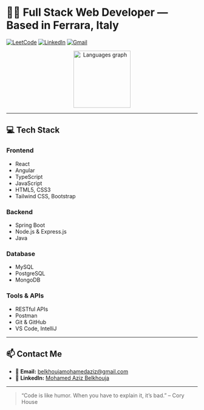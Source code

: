 # 👨‍💻 **Full Stack Web Developer — Based in Ferrara, Italy**

[![LeetCode](https://img.shields.io/badge/LeetCode-FFA116?style=for-the-badge&logo=LeetCode&logoColor=white)](https://leetcode.com/u/azizbelkhouja/)
[![LinkedIn](https://img.shields.io/badge/LinkedIn-0A66C2?style=for-the-badge&logo=LinkedIn&logoColor=white)](https://www.linkedin.com/in/mohamed-aziz-belkhouja/)
[![Gmail](https://img.shields.io/badge/Gmail-D14836?style=for-the-badge&logo=gmail&logoColor=white)](mailto:belkhoujamohamedaziz@gmail.com)

<div align="center">
  <img src="https://github-readme-stats.vercel.app/api/top-langs?username=azizbelkhouja&layout=compact&langs_count=6&theme=dracula&hide_border=false" height="150" alt="Languages graph" />
</div>

---

## 💻 Tech Stack

### Frontend
- React
- Angular
- TypeScript
- JavaScript
- HTML5, CSS3
- Tailwind CSS, Bootstrap

### Backend
- Spring Boot
- Node.js & Express.js
- Java

### Database
- MySQL
- PostgreSQL
- MongoDB

### Tools & APIs
- RESTful APIs
- Postman
- Git & GitHub
- VS Code, IntelliJ

---
<!--
## 🚀 Projects

### 🛒 E-Commerce Platform [🔗](https://your-ecommerce-demo-link.com)
**Stack:** React (TypeScript), Spring Boot, MySQL, Tailwind  
A full-featured web app for browsing and ordering Italian gourmet products. Includes:
- Product catalog, wishlist, shopping cart
- Role-based access (public, users, admins)
- Promotions, discounts, and multilingual support
- ...

---
-->

## 📫 Contact Me

- 📧 **Email:** [belkhoujamohamedaziz@gmail.com](mailto:belkhoujamohamedaziz@gmail.com)
- 💼 **LinkedIn:** [Mohamed Aziz Belkhouja](https://www.linkedin.com/in/mohamed-aziz-belkhouja/)

---

> “Code is like humor. When you have to explain it, it’s bad.” – Cory House

